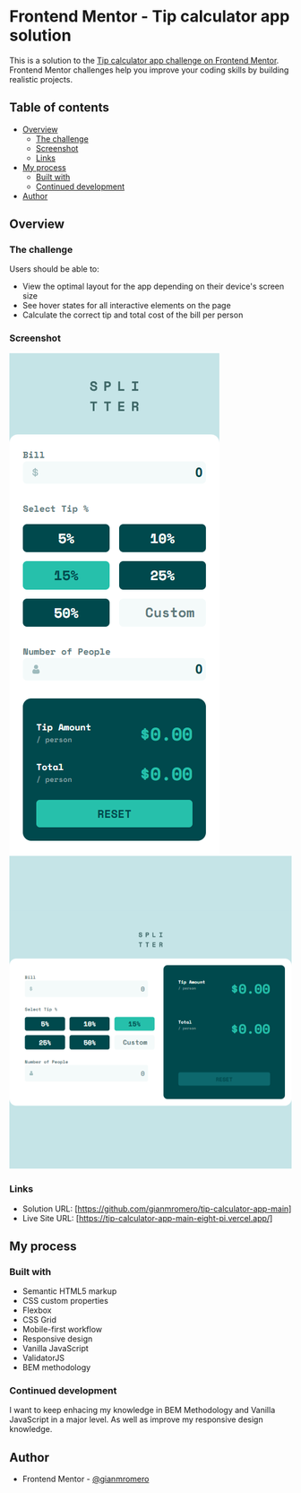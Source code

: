 # Frontend Mentor - Tip calculator app solution

This is a solution to the [Tip calculator app challenge on Frontend Mentor](https://www.frontendmentor.io/challenges/tip-calculator-app-ugJNGbJUX). Frontend Mentor challenges help you improve your coding skills by building realistic projects.

## Table of contents

- [Overview](#overview)
  - [The challenge](#the-challenge)
  - [Screenshot](#screenshot)
  - [Links](#links)
- [My process](#my-process)
  - [Built with](#built-with)
  - [Continued development](#continued-development)
- [Author](#author)

## Overview

### The challenge

Users should be able to:

- View the optimal layout for the app depending on their device's screen size
- See hover states for all interactive elements on the page
- Calculate the correct tip and total cost of the bill per person

### Screenshot

![](./mobile_screenshot.png)
![](./desktop_screenshot.png)

### Links

- Solution URL: [https://github.com/gianmromero/tip-calculator-app-main]
- Live Site URL: [https://tip-calculator-app-main-eight-pi.vercel.app/]

## My process

### Built with

- Semantic HTML5 markup
- CSS custom properties
- Flexbox
- CSS Grid
- Mobile-first workflow
- Responsive design
- Vanilla JavaScript
- ValidatorJS
- BEM methodology

### Continued development

I want to keep enhacing my knowledge in BEM Methodology and Vanilla JavaScript in a major level. As well as
improve my responsive design knowledge.

## Author

- Frontend Mentor - [@gianmromero](https://www.frontendmentor.io/profile/gianmromero)
